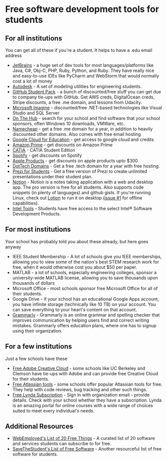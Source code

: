 # Free software development tools for students

## For all institutions
You can get all of these if you're a student. It helps to have a .edu email address
* [JetBrains](https://www.jetbrains.com/student/) - a huge set of dev tools for most languages/platforms like Java, C#, Obj-C, PHP, Ruby, Python, and Ruby. They have really nice and easy-to-use IDEs like PyCharm and WebStorm that would normally cost a lot of money
* [Autodesk](https://www.autodesk.com/education/free-software/all) - A set of modeling utilities for engineering students.
* [GitHub Student Pack](https://education.github.com/pack) - a bunch of discounted/free stuff you can get due to company tie-ups with GitHub. Get AWS creds, DigitalOcean creds, Stripe discounts, a free .me domain, and lessons from Udacity.
* [Microsoft Imagine](https://imagine.microsoft.com/en-us/catalog) - discounted/free .NET-based technologies like Visual Studio and SQL Server
* [On The Hub](http://onthehub.com/) - search for your school and find software that your school sponsors, often Windows 10 downloads, VMWare, etc.
* [Namecheap](https://nc.me) - get a free .me domain for a year, in addition to heavily discounted other domains. Also comes with free email hosting
* [Google Cloud for Education](https://cloud.google.com/edu/) - get access to google cloud and credits 
* [Amazon Prime](https://www.amazon.com/gp/help/customer/display.html?nodeId=201133690) - get discounts on Amazon Prime
* [CATIA](https://academy.3ds.com/en/software/catia-v5-student-edition) - CATIA Student Edition
* [Spotify](https://www.spotify.com/us/student/) - get discounts on Spotify
* [Apple Products](https://www.apple.com/us-hed/shop) - get discounts on apple products upto $300
* [DotTech Domains](http://get.tech/) - Get a free .tech domain for a year with free hosting.
* [Prezi for Students](http://prezi.com/pricing/edu/) - Get a free version of Prezi to create unlimited presentations under their student plan. 
* [Notion](https://www.notion.so/students) - Notion is a notes taking application with a web and desktop app. The pro version is free for all students. Also supports code snippets (in plenty of languages) and github gists. If you're running Linux, check out [Lotion](https://github.com/puneetsl/lotion) to run it on desktop ([issue #1](https://github.com/puneetsl/lotion/issues/1) for offline capabilities).
* [Intel Tools](https://software.intel.com/content/www/us/en/develop/articles/qualify-for-free-software.html#student) - Students have free access to the select Intel® Software Development Products. 

## For most institutions
Your school has probably told you about these already, but here goes anyway
* IEEE Student Membership - A lot of schools give you IEEE memberships, allowing you to view some of the nation's best STEM research work for free, when it would otherwise cost you about $50 per paper.
* MATLAB - a lot of schools, especially engineering colleges, sponsor a university-wide MATLAB license, allowing you to save thousands upon thousands of dollars
* Microsoft Office - most schools sponsor free Microsoft Office for all of their students.
* Google Drive - if your school has an educational Google Apps account, you have infinite storage (technically like 10 TB) on your account. You can save everything to your heart's content on that account.
* [Grammarly](https://www.grammarly.com/edu/signup) - Grammarly is an online grammar and spelling checker that improves communication by helping users find and correct writing mistakes. Grammarly offers education plans, where one has to signup using their organization. 

## For a few institutions
Just a few schools have these
* [Free Adobe Creative Cloud](https://www.adobe.com/in/creativecloud/buy/students.html) - some schools like UC Berkeley and Clemson have tie-ups with Adobe and can provide free Creative Cloud for their students.
* [Free Atlassian tools](https://www.atlassian.com/classroom) - some schools offer popular Atlassian tools for free. They help with code reviews, bug tracking and other such things. 
* [Free Lynda Subscription](https://www.lynda.com/) - Sign in with organization email - provide details. Check with your school whether they have a subscription. Lynda is an amazing portal for online courses with a wide range of choices suited to meet every individual's needs. 

## Additional Resources
* [WebEmployed's List of 20 Free Things](https://www.webemployed.com/free-stuff-with-student-email-account/) - A curated list of 20 software and services students can subscribe to for free.
* [SaveTheStudent's List of Free Software](https://www.savethestudent.org/save-money/free-software-for-students.html) - Another  resourceful list of free software for students.

